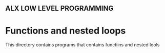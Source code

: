 ## ALX LOW LEVEL PROGRAMMING
# Functions and nested loops

This directory contains programs that contains functiins and nested lools
